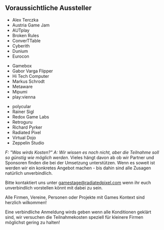 ## Voraussichtliche Aussteller

<div class="grid">
    <div class="grid__item lap--one-third">
      <ul>
        <li>Alex Terczka</li>
        <li>Austria Game Jam</li>
        <li>AUTplay</li>
        <li>Broken Rules</li>
        <li>ConverTTable</li>
        <li>Cyberith</li>
        <li>Dunium</li>
        <li>Eurocon</li>
      </ul>
    </div><!--
 --><div class="grid__item lap--one-third">
     <ul>
       <li>Gamebox</li>
       <li>Gabor Varga Flipper</li>
       <li>Hi Tech Computer</li>
       <li>Markus Schrodt</li>
       <li>Metaware</li>
       <li>Mipumi</li>
       <li>play:vienna</li>
     </ul>
   </div><!--
 --><div class="grid__item lap--one-third">
     <ul>
       <li>polycular</li>
       <li>Rainer Sigl</li>
       <li>Redox Game Labs</li>
       <li>Retroguru</li>
       <li>Richard Pyrker</li>
       <li>Radiated Pixel</li>
       <li>Virtual Dojo</li>
       <li>Zeppelin Studio</li>
     </ul>
   </div>
</div>
<em>F: "Was wirds Kosten?"</em>  
<em>A: Wir wissen es noch nicht, aber die Teilnahme soll so günstig wie möglich werden.</em>   
Vieles hängt davon ab ob wir Partner und Sponsoren finden die bei der Umsetzung unterstützen.  
Wenn es soweit ist werden wir ein konkretes Angebot machen - bis dahin sind alle Zusagen natürlich unverbindlich.



Bitte kontaktiert uns unter [gamestage@radiatedpixel.com](mailto:gamestage@radiatedpixel.com) wenn ihr euch unverbindlich vorstellen könnt mit dabei zu sein.

Alle Firmen, Vereine, Personen oder Projekte mit Games Kontext sind herzlich wilkommen!

Eine verbindliche Anmeldung wirds geben wenn alle Konditionen geklärt sind,
wir versuchen die Teilnahmekosten speziell für kleinere Firmen möglichst gering zu halten!



